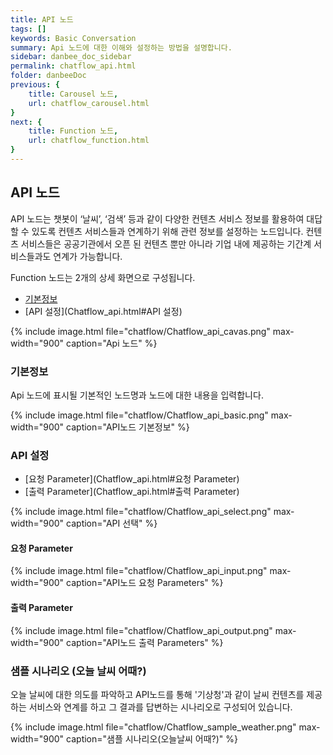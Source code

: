 ```yaml
---
title: API 노드
tags: []
keywords: Basic Conversation
summary: Api 노드에 대한 이해와 설정하는 방법을 설명합니다.
sidebar: danbee_doc_sidebar
permalink: chatflow_api.html
folder: danbeeDoc
previous: {
    title: Carousel 노드,
    url: chatflow_carousel.html
}
next: {
    title: Function 노드,
    url: chatflow_function.html
}
---
```


## API 노드

API 노드는 챗봇이 ‘날씨’, ‘검색’ 등과 같이 다양한 컨텐츠 서비스 정보를 활용하여 대답할 수 있도록 컨텐츠 서비스들과 연계하기 위해 관련 정보를 설정하는 노드입니다. 
컨텐츠 서비스들은 공공기관에서 오픈 된 컨텐츠 뿐만 아니라 기업 내에 제공하는 기간계 서비스들과도 연계가 가능합니다. 


Function 노드는 2개의 상세 화면으로 구성됩니다.
- [기본정보](Chatflow_api.html#기본정보)
- [API 설정](Chatflow_api.html#API 설정)

{% include image.html file="chatflow/Chatflow_api_cavas.png" max-width="900" caption="Api 노드" %}

### 기본정보

Api 노드에 표시될 기본적인 노드명과 노드에 대한 내용을 입력합니다.

{% include image.html file="chatflow/Chatflow_api_basic.png" max-width="900" caption="API노드 기본정보" %}

### API 설정

- [요청 Parameter](Chatflow_api.html#요청 Parameter)
- [출력 Parameter](Chatflow_api.html#출력 Parameter)

{% include image.html file="chatflow/Chatflow_api_select.png" max-width="900" caption="API 선택" %}

#### 요청 Parameter

{% include image.html file="chatflow/Chatflow_api_input.png" max-width="900" caption="API노드 요청 Parameters" %}

#### 출력 Parameter

{% include image.html file="chatflow/Chatflow_api_output.png" max-width="900" caption="API노드 출력 Parameters" %}


### 샘플 시나리오 (오늘 날씨 어때?)

오늘 날씨에 대한 의도를 파악하고 API노드를 통해 '기상청'과 같이 날씨 컨텐츠를 제공하는 서비스와 연계를 하고 그 결과를 답변하는 시나리오로 구성되어 있습니다.

{% include image.html file="chatflow/Chatflow_sample_weather.png" max-width="900" caption="샘플 시나리오(오늘날씨 어때?)" %}